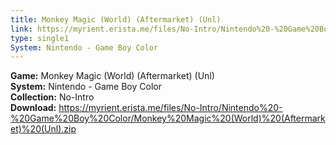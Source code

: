```yaml
---
title: Monkey Magic (World) (Aftermarket) (Unl)
link: https://myrient.erista.me/files/No-Intro/Nintendo%20-%20Game%20Boy%20Color/Monkey%20Magic%20(World)%20(Aftermarket)%20(Unl).zip
type: single1
System: Nintendo - Game Boy Color
---
```

<b>Game:</b> Monkey Magic (World) (Aftermarket) (Unl)<br>
<b>System:</b> Nintendo - Game Boy Color<br>
<b>Collection:</b> No-Intro<br>
<b>Download:</b> https://myrient.erista.me/files/No-Intro/Nintendo%20-%20Game%20Boy%20Color/Monkey%20Magic%20(World)%20(Aftermarket)%20(Unl).zip